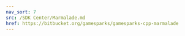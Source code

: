 ```yaml
---
nav_sort: 7
src: /SDK Center/Marmalade.md
href: https://bitbucket.org/gamesparks/gamesparks-cpp-marmalade
---
```


